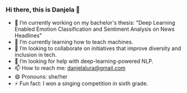 ### Hi there, this is Danjela 👋

<!--
**danjelalura/danjelalura** is a ✨ _special_ ✨ repository because its `README.md` (this file) appears on your GitHub profile.

Here are some ideas to get you started:
-->

- 🔭 I’m currently working on my bachelor's thesis: "Deep Learning Enabled Emotion Classification and Sentiment Analysis on News Headlines" 
- 🌱 I’m currently learning how to teach machines. 
- 👯 I’m looking to collaborate on initiatives that improve diversity and inclusion in tech. 
- 🤔 I’m looking for help with deep-learning-powered NLP. 
- 📫 How to reach me: danjelalura@gmail.com
- 😄 Pronouns: she/her
- ⚡ Fun fact: I won a singing competition in sixth grade. 

